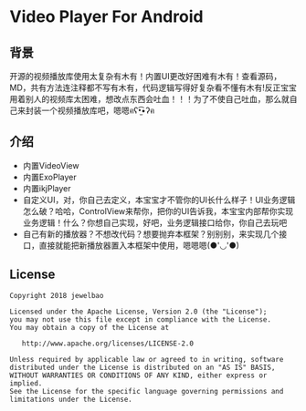 # **Video Player For Android**


## 背景
  开源的视频播放库使用太复杂有木有！内置UI更改好困难有木有！查看源码，MD，共有方法连注释都不写有木有，代码逻辑写得好复杂看不懂有木有!反正宝宝用着别人的视频库太困难，想改点东西会吐血！！！为了不使自己吐血，那么就自己来封装一个视频播放库吧，嗯嗯ฅʕ•̫͡•ʔฅ

## 介绍
 - 内置VideoView
 - 内置ExoPlayer
 - 内置ikjPlayer
 - 自定义UI，对，你自己去定义，本宝宝才不管你的UI长什么样子！UI业务逻辑怎么破？哈哈，ControlView来帮你，把你的UI告诉我，本宝宝内部帮你实现业务逻辑！什么？你想自己实现，好吧，业务逻辑接口给你，你自己去玩吧
 - 自己有新的播放器？不想改代码？想要抛弃本框架？别别别，来实现几个接口，直接就能把新播放器置入本框架中使用，嗯嗯嗯(●'◡'●)

## License

```
Copyright 2018 jewelbao

Licensed under the Apache License, Version 2.0 (the "License");
you may not use this file except in compliance with the License.
You may obtain a copy of the License at

   http://www.apache.org/licenses/LICENSE-2.0

Unless required by applicable law or agreed to in writing, software
distributed under the License is distributed on an "AS IS" BASIS,
WITHOUT WARRANTIES OR CONDITIONS OF ANY KIND, either express or implied.
See the License for the specific language governing permissions and
limitations under the License.
```

